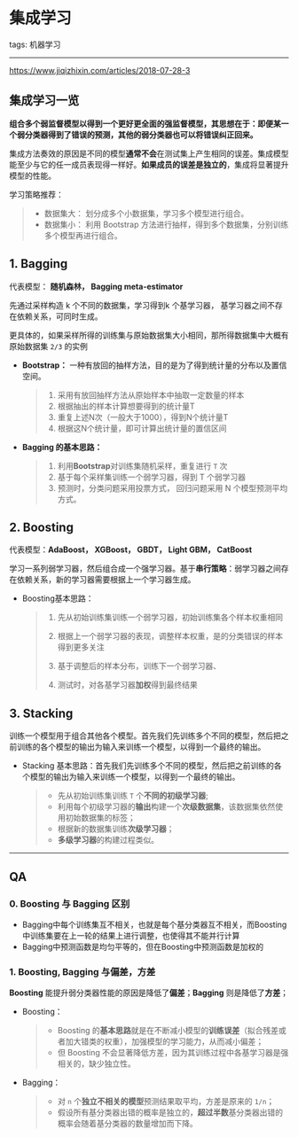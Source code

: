 # 集成学习

tags: 机器学习

---

https://www.jiqizhixin.com/articles/2018-07-28-3

## 集成学习一览

**组合多个弱监督模型以得到一个更好更全面的强监督模型，其思想在于：即便某一个弱分类器得到了错误的预测，其他的弱分类器也可以将错误纠正回来。**

集成方法奏效的原因是不同的模型**通常不会**在测试集上产生相同的误差。集成模型能至少与它的任一成员表现得一样好。**如果成员的误差是独立的**，集成将显著提升模型的性能。

学习策略推荐：

> - 数据集大： 划分成多个小数据集，学习多个模型进行组合。
> - 数据集小： 利用 Bootstrap 方法进行抽样，得到多个数据集，分别训练多个模型再进行组合。

## 1. Bagging

代表模型： **随机森林， Bagging meta-estimator**

先通过采样构造 k 个不同的数据集，学习得到k 个基学习器， 基学习器之间不存在依赖关系，可同时生成。    

更具体的，如果采样所得的训练集与原始数据集大小相同，那所得数据集中大概有原始数据集 `2/3` 的实例

- **Bootstrap：**  一种有放回的抽样方法，目的是为了得到统计量的分布以及置信空间。

  > 1. 采用有放回抽样方法从原始样本中抽取一定数量的样本
  > 2. 根据抽出的样本计算想要得到的统计量T
  > 3. 重复上述N次（一般大于1000），得到N个统计量T
  > 4. 根据这N个统计量，即可计算出统计量的置信区间

- **Bagging 的基本思路：**

  > 1.  利用**Bootstrap**对训练集随机采样，重复进行 `T` 次
  > 2. 基于每个采样集训练一个弱学习器，得到 T 个弱学习器
  > 3. 预测时，分类问题采用投票方式， 回归问题采用 N 个模型预测平均方式。

## 2.  Boosting 

代表模型：**AdaBoost， XGBoost， GBDT， Light GBM， CatBoost**

学习一系列弱学习器，然后组合成一个强学习器。基于**串行策略**：弱学习器之间存在依赖关系，新的学习器需要根据上一个学习器生成。

- Boosting基本思路：

  > 1. 先从初始训练集训练一个弱学习器，初始训练集各个样本权重相同
  >
  > 2. 根据上一个弱学习器的表现，调整样本权重，是的分类错误的样本得到更多关注
  > 3. 基于调整后的样本分布，训练下一个弱学习器、
  > 4. 测试时，对各基学习器**加权**得到最终结果

## 3. Stacking

训练一个模型用于组合其他各个模型。首先我们先训练多个不同的模型，然后把之前训练的各个模型的输出为输入来训练一个模型，以得到一个最终的输出。

- Stacking 基本思路：首先我们先训练多个不同的模型，然后把之前训练的各个模型的输出为输入来训练一个模型，以得到一个最终的输出。

  > - 先从初始训练集训练 `T` 个**不同的初级学习器**;
  > - 利用每个初级学习器的**输出**构建一个**次级数据集**，该数据集依然使用初始数据集的标签；
  > - 根据新的数据集训练**次级学习器**；
  > - **多级学习器**的构建过程类似。



---

## QA

### 0. Boosting 与 Bagging 区别

- Bagging中每个训练集互不相关，也就是每个基分类器互不相关，而Boosting中训练集要在上一轮的结果上进行调整，也使得其不能并行计算
- Bagging中预测函数是均匀平等的，但在Boosting中预测函数是加权的

### 1. Boosting, Bagging 与偏差，方差

**Boosting** 能提升弱分类器性能的原因是降低了**偏差**；**Bagging** 则是降低了**方差**；

- Boosting：

  > - Boosting 的**基本思路**就是在不断减小模型的**训练误差**（拟合残差或者加大错类的权重），加强模型的学习能力，从而减小偏差；
  > - 但 Boosting 不会显著降低方差，因为其训练过程中各基学习器是强相关的，缺少独立性。

- Bagging：

  > - 对 `n` 个**独立不相关的模型**预测结果取平均，方差是原来的 `1/n`；
  > - 假设所有基分类器出错的概率是独立的，**超过半数**基分类器出错的概率会随着基分类器的数量增加而下降。